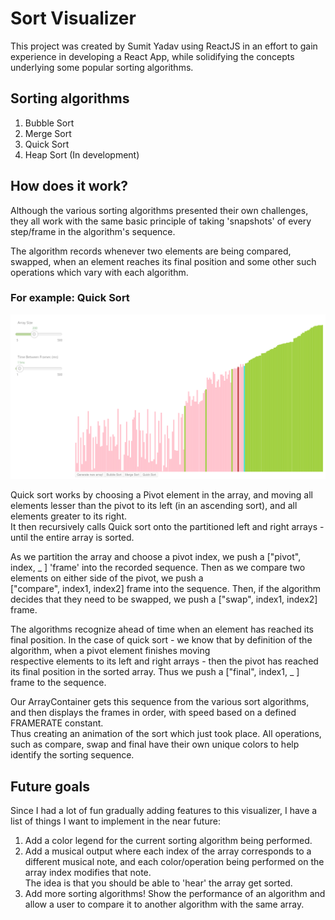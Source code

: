 # Sort Visualizer

This project was created by Sumit Yadav using ReactJS in an effort to gain experience in developing a React App, while solidifying the concepts underlying some popular sorting algorithms.

## Sorting algorithms

1. Bubble Sort
2. Merge Sort
3. Quick Sort
4. Heap Sort (In development)


## How does it work?

Although the various sorting algorithms presented their own challenges, they all work with the same basic principle of taking 'snapshots' of every step/frame in the algorithm's sequence.

The algorithm records whenever two elements are being compared, swapped, when an element reaches its final position and some other such operations which vary with each algorithm.

### For example: Quick Sort

![Quick Sort](pics/quick_sort_60.png)


Quick sort works by choosing a Pivot element in the array, and moving all elements lesser than the pivot to its left (in an ascending sort), and all elements greater to its right. <br />It then recursively calls Quick sort onto the partitioned left and right arrays - until the entire array is sorted.

As we partition the array and choose a pivot index, we push a ["pivot", index, _ ] 
'frame' into the recorded sequence. Then as we compare two elements on either side of the pivot, we push a <br /> ["compare", index1, index2] frame into the sequence. Then, if the algorithm decides that they need to be swapped, we push a ["swap", index1, index2] frame.

The algorithms recognize ahead of time when an element has reached its final position. In the case of quick sort - we know that by definition of the algorithm, when a pivot element finishes moving <br /> respective elements to its left and right arrays - then the pivot has reached its final position in the sorted array. Thus we push a ["final", index1, _ ] frame to the sequence.

Our ArrayContainer gets this sequence from the various sort algorithms, and then displays the frames in order, with speed based on a defined FRAMERATE constant.<br /> Thus creating an animation of the sort which just took place. 
All operations, such as compare, swap and final have their own unique colors to help identify the sorting sequence.

## Future goals

Since I had a lot of fun gradually adding features to this visualizer, I have a list of things I want to implement in the near future:

1. Add a color legend for the current sorting algorithm being performed.
2. Add a musical output where each index of the array corresponds to a different musical note, and each color/operation being performed on the array index modifies that note.<br />The idea is that you should be able to 'hear' the array get sorted.
3. Add more sorting algorithms! Show the performance of an algorithm and allow a user to compare it to another algorithm with the same array.